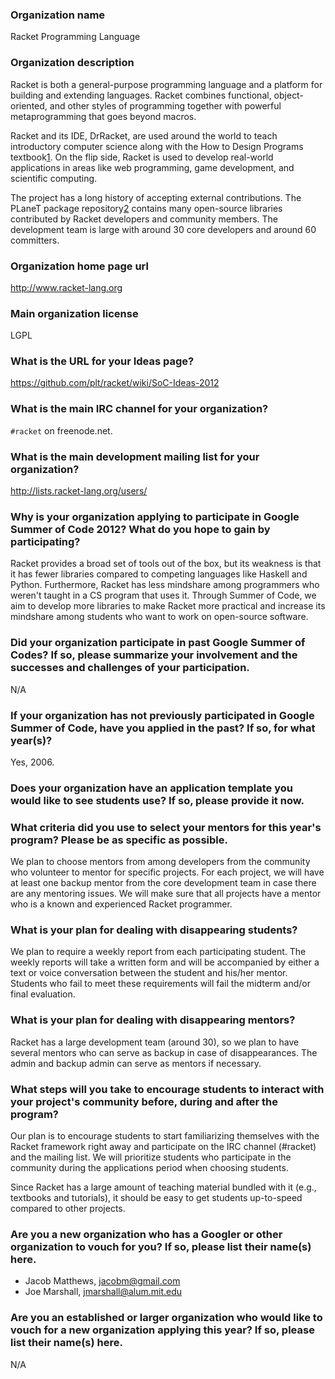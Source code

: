 ### Organization name ###

Racket Programming Language

### Organization description ###

Racket is both a general-purpose programming language and a platform
for building and extending languages. Racket combines functional,
object-oriented, and other styles of programming together with powerful
metaprogramming that goes beyond macros.

Racket and its IDE, DrRacket, are used around the world to teach
introductory computer science along with the How to Design Programs
textbook[1]. On the flip side, Racket is used to develop real-world
applications in areas like web programming, game development,
and scientific computing.

The project has a long history of accepting external contributions.
The PLaneT package repository[2] contains many open-source libraries
contributed by Racket developers and community members. The development
team is large with around 30 core developers and around 60 committers.

[1]: http://www.htdp.org/
[2]: http://planet.racket-lang.org/

### Organization home page url ###

http://www.racket-lang.org
 
### Main organization license ###

LGPL

### What is the URL for your Ideas page? ###

https://github.com/plt/racket/wiki/SoC-Ideas-2012

### What is the main IRC channel for your organization? ###

`#racket` on freenode.net.

### What is the main development mailing list for your organization? ###

http://lists.racket-lang.org/users/

### Why is your organization applying to participate in Google Summer of Code 2012? What do you hope to gain by participating? ###

Racket provides a broad set of tools out of the box, but its weakness is that it has fewer
libraries compared to competing languages like Haskell and Python. Furthermore, Racket has
less mindshare among programmers who weren't taught in a CS program that uses it. Through
Summer of Code, we aim to develop more libraries to make Racket more practical and increase
its mindshare among students who want to work on open-source software.

### Did your organization participate in past Google Summer of Codes? If so, please summarize your involvement and the successes and challenges of your participation. ###

N/A

### If your organization has not previously participated in Google Summer of Code, have you applied in the past? If so, for what year(s)? ###

Yes, 2006.

### Does your organization have an application template you would like to see students use? If so, please provide it now. ###
 
### What criteria did you use to select your mentors for this year's program? Please be as specific as possible. ###

We plan to choose mentors from among developers from the community
who volunteer to mentor for specific projects. For each project, we
will have at least one backup mentor from the core development team
in case there are any mentoring issues. We will make sure that
all projects have a mentor who is a known and experienced Racket
programmer.

### What is your plan for dealing with disappearing students? ###

We plan to require a weekly report from each participating student.
The weekly reports will take a written form and will be accompanied by
either a text or voice conversation between the student and his/her
mentor. Students who fail to meet these requirements will fail the
midterm and/or final evaluation.

### What is your plan for dealing with disappearing mentors? ###

Racket has a large development team (around 30), so we plan to have several
mentors who can serve as backup in case of disappearances.
The admin and backup admin can serve as mentors if necessary.

### What steps will you take to encourage students to interact with your project's community before, during and after the program? ###

Our plan is to encourage students to start familiarizing themselves with
the Racket framework right away and participate on the IRC channel (#racket)
and the mailing list. We will prioritize students who participate in the
community during the applications period when choosing students.

Since Racket has a large amount of teaching material bundled with it (e.g.,
textbooks and tutorials), it should be easy to get students up-to-speed
compared to other projects.

### Are you a new organization who has a Googler or other organization to vouch for you? If so, please list their name(s) here. ###

* Jacob Matthews, jacobm@gmail.com
* Joe Marshall, jmarshall@alum.mit.edu

### Are you an established or larger organization who would like to vouch for a new organization applying this year? If so, please list their name(s) here. ###

N/A
